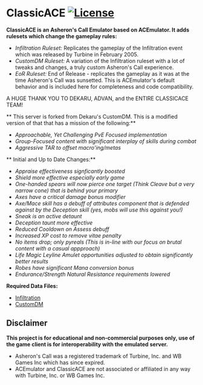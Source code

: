 # ClassicACE [![License](https://img.shields.io/github/license/bDekaru/ClassicACE?style=plastic)](https://github.com/bDekaru/ClassicACE/blob/master/LICENSE)

**ClassicACE is an Asheron's Call Emulator based on ACEmulator. It adds rulesets which change the gameplay rules:**
- *Infiltration Ruleset:* Replicates the gameplay of the Infiltration event which was released by Turbine in February 2005.
- *CustomDM Ruleset:* A variation of the Infiltration ruleset with a lot of tweaks and changes, a truly custom Asheron's Call experience.
- *EoR Ruleset:* End of Release - replicates the gameplay as it was at the time Asheron's Call was sunsetted. This is ACEmulator's default behavior and is included here for completeness and code compatibility.

A HUGE THANK YOU TO DEKARU, ADVAN, and the ENTIRE CLASSICACE TEAM!

** This server is forked from Dekaru's CustomDM. This is a modified version of that that has a mission of the following:**
- *Approachable, Yet Challenging PvE Focused implementation*
- *Group-Focused content with significant interplay of skills during combat*
- *Aggressive TAR to offset macro'ing/metas*

** Initial and Up to Date Changes:**
- *Appraise effectiveness signficantly boosted*
- *Shield more effective especially early game*
- *One-handed spears will now pierce one target (Think Cleave but a very narrow cone) that is behind your primary*
- *Axes have a critical damage bonus modifier*
- *Axe/Mace skill has a debuff of attributes component that is defended against by the Deception skill (yes, mobs will use this against you!)*
- *Sneak is an active detaunt*
- *Deception taunt more effective*
- *Reduced Cooldown on Assess debuff*
- *Increased XP cost to remove vitae penalty*
- *No items drop; only pyreals (This is in-line with our focus on brutal content with a casual appproach)*
- *Life Magic Leyline Amulet opportunities adjusted to obtain significantly better results*
- *Robes have significant Mana conversion bonus*
- *Endurance/Strength Natural Resistance requirements lowered*
  
**Required Data Files:**
- [Infiltration](https://mega.nz/folder/xi4jiKjJ#jpuTVa7CQYyNxyp-UHC_GA)
- [CustomDM](https://mega.nz/folder/EzojXSTJ#VW6ry7EEC_9Tp25eoYGDww)

## Disclaimer
**This project is for educational and non-commercial purposes only, use of the game client is for interoperability with the emulated server.**
- Asheron's Call was a registered trademark of Turbine, Inc. and WB Games Inc which has since expired.
- ACEmulator and ClassicACE are not associated or affiliated in any way with Turbine, Inc. or WB Games Inc.

